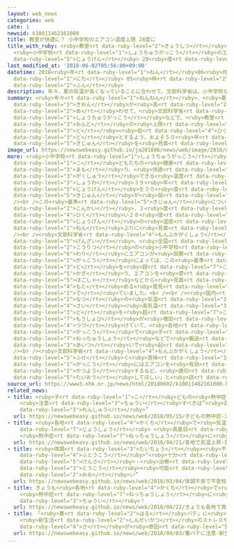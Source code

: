 ```yaml
---
layout: web_news
categories: web
cate: 1
newsid: k10011462161000
title: 教室が快適に？ 小中学校のエアコン温度上限 28度に
title_with_ruby: <ruby>教室<rt data-ruby-level="2">きょうしつ</rt></ruby>が<ruby>快適<rt data-ruby-level="5">かいてき</rt></ruby>に？
  <ruby>小中学校<rt data-ruby-level="1">しょうちゅうがっこう</rt></ruby>のエアコン<ruby>温度<rt data-ruby-level="3">おんど</rt></ruby><ruby>上限<rt
  data-ruby-level="5">じょうげん</rt></ruby> 28<ruby>度<rt data-ruby-level="3">ど</rt></ruby>に
last_modified_at: '2018-06-02T05:56:00+09:00'
datetime: 2018<ruby>年<rt data-ruby-level="1">ねん</rt></ruby>06<ruby>月<rt data-ruby-level="1">がつ</rt></ruby>02<ruby>日<rt
  data-ruby-level="1">にち</rt></ruby> 05<ruby>時<rt data-ruby-level="2">じ</rt></ruby>56<ruby>分<rt
  data-ruby-level="2">ふん</rt></ruby>
description: 年々、夏の気温が高くなっていることに合わせて、文部科学省は、小中学校などで、教室の温度の上限を、これまでより２度低い２８度とするよう、およそ５０年ぶりに基準を見直しました。
summary: <ruby>年々<rt data-ruby-level="1">ねんねん</rt></ruby>、<ruby>夏<rt data-ruby-level="2">なつ</rt></ruby>の<ruby>気温<rt
  data-ruby-level="3">きおん</rt></ruby>が<ruby>高<rt data-ruby-level="2">たか</rt></ruby>くなっていることに<ruby>合<rt
  data-ruby-level="2">あ</rt></ruby>わせて、<ruby>文部科学省<rt data-ruby-level="4">もんぶかがくしょう</rt></ruby>は、<ruby>小中学校<rt
  data-ruby-level="1">しょうちゅうがっこう</rt></ruby>などで、<ruby>教室<rt data-ruby-level="2">きょうしつ</rt></ruby>の<ruby>温度<rt
  data-ruby-level="3">おんど</rt></ruby>の<ruby>上限<rt data-ruby-level="5">じょうげん</rt></ruby>を、これまでより２<ruby>度<rt
  data-ruby-level="3">ど</rt></ruby><ruby>低<rt data-ruby-level="4">ひく</rt></ruby>い２８<ruby>度<rt
  data-ruby-level="3">ど</rt></ruby>とするよう、およそ５０<ruby>年<rt data-ruby-level="1">ねん</rt></ruby>ぶりに<ruby>基準<rt
  data-ruby-level="5">きじゅん</rt></ruby>を<ruby>見直<rt data-ruby-level="2">みなお</rt></ruby>しました。
image_url: https://newswebeasy.github.io/ja201806/news/web/image/2018/06/02/K10011462161_1806020659_1806020718_01_02.jpg
more: <ruby>小中学校<rt data-ruby-level="1">しょうちゅうがっこう</rt></ruby>などの<ruby>教室<rt data-ruby-level="2">きょうしつ</rt></ruby>は<ruby>子<rt
  data-ruby-level="1">こ</rt></ruby>どもたちの<ruby>健康<rt data-ruby-level="4">けんこう</rt></ruby>を<ruby>守<rt
  data-ruby-level="3">まも</rt></ruby>り、<ruby>快適<rt data-ruby-level="5">かいてき</rt></ruby>に<ruby>学習<rt
  data-ruby-level="3">がくしゅう</rt></ruby>できる<ruby>温度<rt data-ruby-level="3">おんど</rt></ruby>として、<ruby>昭和<rt
  data-ruby-level="3">しょうわ</rt></ruby>３９<ruby>年<rt data-ruby-level="1">ねん</rt></ruby>から<ruby>上限<rt
  data-ruby-level="5">じょうげん</rt></ruby>を３０<ruby>度<rt data-ruby-level="3">ど</rt></ruby>とする<ruby>基準<rt
  data-ruby-level="5">きじゅん</rt></ruby>が<ruby>設<rt data-ruby-level="5">もう</rt></ruby>けられていました。<br
  /><br />この<ruby>基準<rt data-ruby-level="5">きじゅん</rt></ruby>について、<ruby>文部科学省<rt data-ruby-level="4">もんぶかがくしょう</rt></ruby>は<ruby>今回<rt
  data-ruby-level="2">こんかい</rt></ruby>、２<ruby>度<rt data-ruby-level="3">ど</rt></ruby><ruby>低<rt
  data-ruby-level="4">ひく</rt></ruby>い２８<ruby>度<rt data-ruby-level="3">ど</rt></ruby>を<ruby>上限<rt
  data-ruby-level="5">じょうげん</rt></ruby>の<ruby>温度<rt data-ruby-level="3">おんど</rt></ruby>とするよう、５４<ruby>年<rt
  data-ruby-level="1">ねん</rt></ruby>ぶりに<ruby>見直<rt data-ruby-level="2">みなお</rt></ruby>しました。<br
  /><br /><ruby>文部科学省<rt data-ruby-level="4">もんぶかがくしょう</rt></ruby>によりますと、<ruby>現在<rt
  data-ruby-level="5">げんざい</rt></ruby>、<ruby>全国<rt data-ruby-level="3">ぜんこく</rt></ruby>の<ruby>公立<rt
  data-ruby-level="2">こうりつ</rt></ruby>の<ruby>小中学校<rt data-ruby-level="1">しょうちゅうがっこう</rt></ruby>のうち、およそ４<ruby>割<rt
  data-ruby-level="6">わり</rt></ruby>にエアコンが<ruby>設置<rt data-ruby-level="5">せっち</rt></ruby>されていますが、<ruby>学校<rt
  data-ruby-level="1">がっこう</rt></ruby>によっては、この<ruby>基準<rt data-ruby-level="5">きじゅん</rt></ruby>により、３０<ruby>度<rt
  data-ruby-level="3">ど</rt></ruby>を<ruby>超<rt data-ruby-level="7">こ</rt></ruby>えない<ruby>限<rt
  data-ruby-level="5">かぎ</rt></ruby>り、エアコンを<ruby>使<rt data-ruby-level="3">つか</rt></ruby>わないケースもあり、<ruby>保護者<rt
  data-ruby-level="5">ほごしゃ</rt></ruby>などから<ruby>見直<rt data-ruby-level="2">みなお</rt></ruby>しを<ruby>求<rt
  data-ruby-level="4">もと</rt></ruby>める<ruby>意見<rt data-ruby-level="3">いけん</rt></ruby>が<ruby>出<rt
  data-ruby-level="1">で</rt></ruby>ていました。<br /><br /><ruby>国内<rt data-ruby-level="2">こくない</rt></ruby>の<ruby>夏<rt
  data-ruby-level="2">なつ</rt></ruby>の<ruby>気温<rt data-ruby-level="3">きおん</rt></ruby>は、<ruby>最<rt
  data-ruby-level="4">さい</rt></ruby><ruby>高気温<rt data-ruby-level="3">こうきおん</rt></ruby>が３５<ruby>度<rt
  data-ruby-level="3">ど</rt></ruby>を<ruby>超<rt data-ruby-level="7">こ</rt></ruby>える<ruby>猛暑日<rt
  data-ruby-level="7">もうしょび</rt></ruby>が<ruby>増加<rt data-ruby-level="5">ぞうか</rt></ruby>し<ruby>続<rt
  data-ruby-level="4">つづ</rt></ruby>けていて、<ruby>各地<rt data-ruby-level="4">かくち</rt></ruby>の<ruby>学校<rt
  data-ruby-level="1">がっこう</rt></ruby>で<ruby>子<rt data-ruby-level="1">こ</rt></ruby>どもたちが<ruby>熱中症<rt
  data-ruby-level="7">ねっちゅうしょう</rt></ruby>などで<ruby>搬送<rt data-ruby-level="7">はんそう</rt></ruby>されるケースが<ruby>相次<rt
  data-ruby-level="3">あいつ</rt></ruby>いで<ruby>起<rt data-ruby-level="3">お</rt></ruby>きています。<br
  /><br /><ruby>文部科学省<rt data-ruby-level="4">もんぶかがくしょう</rt></ruby>は「<ruby>熱中症<rt data-ruby-level="7">ねっちゅうしょう</rt></ruby>を<ruby>防<rt
  data-ruby-level="5">ふせ</rt></ruby>ぐ<ruby>意味<rt data-ruby-level="3">いみ</rt></ruby>でも、<ruby>学校<rt
  data-ruby-level="1">がっこう</rt></ruby>にはエアコンを<ruby>有効<rt data-ruby-level="5">ゆうこう</rt></ruby>に<ruby>活用<rt
  data-ruby-level="2">かつよう</rt></ruby>するなど、<ruby>適切<rt data-ruby-level="5">てきせつ</rt></ruby>に<ruby>対応<rt
  data-ruby-level="5">たいおう</rt></ruby>してほしい」と<ruby>話<rt data-ruby-level="2">はな</rt></ruby>しています。
source_url: https://www3.nhk.or.jp/news/html/20180602/k10011462161000.html
related_news:
- title: <ruby>子<rt data-ruby-level="1">こ</rt></ruby>どもの<ruby>熱中症<rt data-ruby-level="7">ねっちゅうしょう</rt></ruby>
    <ruby>注意<rt data-ruby-level="3">ちゅうい</rt></ruby>すべきは“<ruby>運動会<rt data-ruby-level="3">うんどうかい</rt></ruby>の<ruby>練習<rt
    data-ruby-level="3">れんしゅう</rt></ruby>”
  url: https://newswebeasy.github.io/news/web/2018/05/15/子どもの熱中症-注意すべきは運動会の練習
- title: <ruby>各地<rt data-ruby-level="4">かくち</rt></ruby>で<ruby>気温<rt data-ruby-level="3">きおん</rt></ruby><ruby>上昇<rt
    data-ruby-level="7">じょうしょう</rt></ruby> <ruby>真夏日<rt data-ruby-level="3">まなつび</rt></ruby>のところも
    <ruby>熱中症<rt data-ruby-level="7">ねっちゅうしょう</rt></ruby>に<ruby>注意<rt data-ruby-level="3">ちゅうい</rt></ruby>
  url: https://newswebeasy.github.io/news/web/2018/04/21/各地で気温上昇-真夏日のところも-熱中症に注意
- title: <ruby>体調<rt data-ruby-level="3">たいちょう</rt></ruby><ruby>不良<rt data-ruby-level="4">ふりょう</rt></ruby>で<ruby>不登校<rt
    data-ruby-level="4">ふとうこう</rt></ruby>“<ruby>十分<rt data-ruby-level="2">じゅうぶん</rt></ruby>な<ruby>検査<rt
    data-ruby-level="5">けんさ</rt></ruby>・<ruby>治療<rt data-ruby-level="7">ちりょう</rt></ruby>で<ruby>登校<rt
    data-ruby-level="3">とうこう</rt></ruby><ruby>可能<rt data-ruby-level="5">かのう</rt></ruby>なケース<ruby>多<rt
    data-ruby-level="2">おお</rt></ruby>い”
  url: https://newswebeasy.github.io/news/web/2018/03/04/体調不良で不登校十分な検査治療で登校可能なケース多い
- title: きょうも<ruby>各地<rt data-ruby-level="4">かくち</rt></ruby>で<ruby>真夏日<rt data-ruby-level="3">まなつび</rt></ruby>か
    <ruby>熱中症<rt data-ruby-level="7">ねっちゅうしょう</rt></ruby>に<ruby>十分<rt data-ruby-level="2">じゅうぶん</rt></ruby><ruby>注意<rt
    data-ruby-level="3">ちゅうい</rt></ruby>！
  url: https://newswebeasy.github.io/news/web/2018/04/22/きょうも各地で真夏日か-熱中症に十分注意
- title: 「<ruby>春<rt data-ruby-level="2">はる</rt></ruby>バテ」に<ruby>注意<rt data-ruby-level="3">ちゅうい</rt></ruby>！
    <ruby>新生活<rt data-ruby-level="2">しんせいかつ</rt></ruby>のストレスや<ruby>寒暖<rt data-ruby-level="6">かんだん</rt></ruby>の<ruby>差<rt
    data-ruby-level="4">さ</rt></ruby>が<ruby>原因<rt data-ruby-level="5">げんいん</rt></ruby>か
  url: https://newswebeasy.github.io/news/web/2018/04/03/春バテに注意-新生活のストレスや寒暖の差が原因か
...
```

